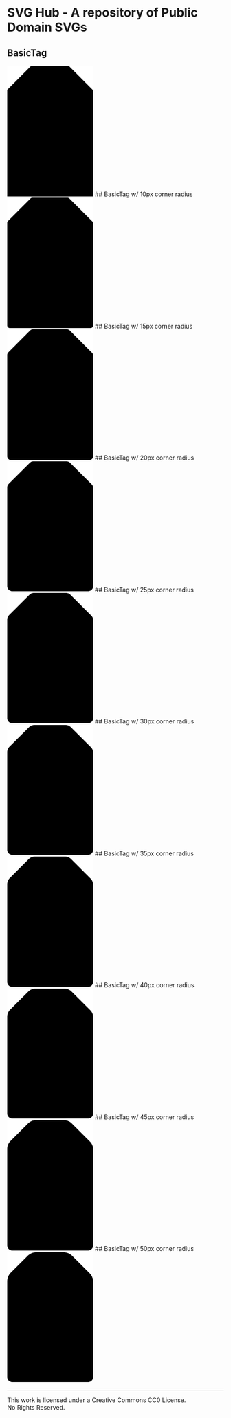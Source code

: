 # SVG Hub - A repository of Public Domain SVGs

## BasicTag
<img src="https://raw.githubusercontent.com/allthebets/svghub/main/SVGs/BasicTag.svg" width="200">
## BasicTag w/ 10px corner radius
<img src="https://raw.githubusercontent.com/allthebets/svghub/main/SVGs/BasicTag_10px.svg" width="200">
## BasicTag w/ 15px corner radius
<img src="https://raw.githubusercontent.com/allthebets/svghub/main/SVGs/BasicTag_15px.svg" width="200">
## BasicTag w/ 20px corner radius
<img src="https://raw.githubusercontent.com/allthebets/svghub/main/SVGs/BasicTag_20px.svg" width="200">
## BasicTag w/ 25px corner radius
<img src="https://raw.githubusercontent.com/allthebets/svghub/main/SVGs/BasicTag_25px.svg" width="200">
## BasicTag w/ 30px corner radius
<img src="https://raw.githubusercontent.com/allthebets/svghub/main/SVGs/BasicTag_30px.svg" width="200">
## BasicTag w/ 35px corner radius
<img src="https://raw.githubusercontent.com/allthebets/svghub/main/SVGs/BasicTag_35px.svg" width="200">
## BasicTag w/ 40px corner radius
<img src="https://raw.githubusercontent.com/allthebets/svghub/main/SVGs/BasicTag_40px.svg" width="200">
## BasicTag w/ 45px corner radius
<img src="https://raw.githubusercontent.com/allthebets/svghub/main/SVGs/BasicTag_45px.svg" width="200">
## BasicTag w/ 50px corner radius
<img src="https://raw.githubusercontent.com/allthebets/svghub/main/SVGs/BasicTag_50px.svg" width="200">

<hr>
<p alight="center">
  This work is licensed under a Creative Commons CC0 License.
<br />
  No Rights Reserved.
</p>
